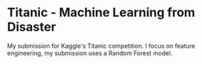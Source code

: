 # Titanic - Machine Learning from Disaster
My submission for Kaggle's Titanic competition. I focus on feature engineering, my submission uses a Random Forest model.
